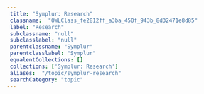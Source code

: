 ```yaml
--- 
 title: "Symplur: Research" 
 classname:  "OWLClass_fe2812ff_a3ba_450f_943b_8d32471e8d85" 
 label: "Research" 
 subclassname: "null" 
 subclasslabel: "null" 
 parentclassname: "Symplur" 
 parentclasslabel: "Symplur" 
 equalentCollections: [] 
 collections: ['Symplur: Research']
 aliases:  "/topic/symplur-research"  
 searchCategory: "topic" 
---
```


